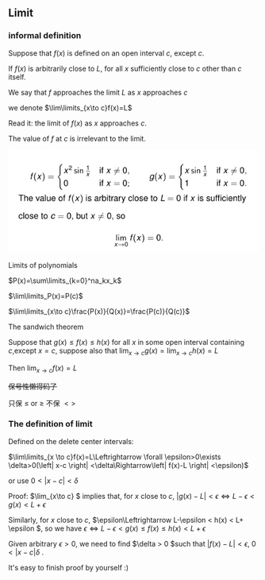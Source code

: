 ## Limit

### informal definition

Suppose that $f(x)$ is defined on an open interval $c$, except $c$.

If $f(x)$ is arbitrarily close to $L$, for all $x$ sufficiently close to $c$ other than $c$ itself.

We say that $f$ approaches the limit $L$ as $x$ approaches $c$

we denote $\lim\limits_{x\to c}f(x)=L$

Read it: the limit of $f(x)$ as $x$ approaches $c$.

The value of $f$ at $c$ is irrelevant to the limit.

![avatar](img/9.9.1.png)

Limits of polynomials

$P(x)=\sum\limits_{k=0}^na_kx_k$

$\lim\limits_P(x)=P(c)$

$\lim\limits_{x\to c}\frac{P(x)}{Q(x)}=\frac{P(c)}{Q(c)}$

The sandwich theorem

Suppose that $g(x)\leq f(x)\leq h(x)$ for all $x$ in some open interval containing $c$,except $x=c$, suppose also that $\lim_{x\to c}g(x)=\lim_{x\to c}h(x)=L$

Then $\lim_{x\to c}f(x)=L$ 

~~保号性懒得码了~~

只保 $\leq$ or $\geq$ 不保 $<>$

### The definition of limit
Defined on the delete center intervals:

$\lim\limits_{x \to c}f(x)=L\Leftrightarrow \forall \epsilon>0\exists \delta>0(\left| x-c \right| <\delta\Rightarrow\left| f(x)-L  \right| <\epsilon)$

or use $0<\left| x-c \right| <\delta$

Proof: $\lim_{x\to c} $ implies that, for $x$ close to $c$, $\left|g(x)-L\right|<\epsilon\Leftrightarrow L-\epsilon<g(x)<L+\epsilon$ 

Similarly, for $x$ close to $c$, $\epsilon\Leftrightarrow L-\epsilon < h(x) < L+ \epsilon $, so we have $\epsilon\Leftrightarrow L-\epsilon<g(x)\leq f(x)\leq h(x)<L+\epsilon$

Given arbitrary $\epsilon > 0$, we need to find $\delta > 0 $such that $\left|f(x)-L\right|<\epsilon$, $0<\left|x-c\right|\delta$ .

It's easy to finish proof by yourself :)